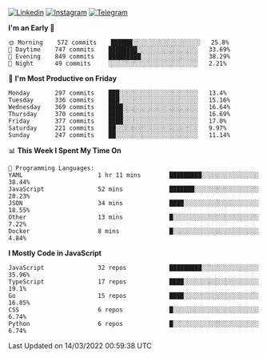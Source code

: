 [![Linkedin](https://img.shields.io/badge/-Archie-blue?style=flat-square&labelColor=gray&logo=Linkedin&logoColor=white&link=https://www.linkedin.com/in/archisdi)](https://www.linkedin.com/in/archisdi)
[![Instagram](https://img.shields.io/badge/-@archisdi-orange?style=flat-square&labelColor=gray&logo=Instagram&logoColor=white&link=https://www.instagram.com/archisdi)](https://www.instagram.com/archisdi)
[![Telegram](https://img.shields.io/badge/-aai-informational?style=flat-square&labelColor=gray&logo=telegram&logoColor=white&link=https://t.me/archisdi)](https://t.me/archisdi)

<!--START_SECTION:waka-->
**I'm an Early 🐤** 

```text
🌞 Morning    572 commits    ██████░░░░░░░░░░░░░░░░░░░   25.8% 
🌆 Daytime    747 commits    ████████░░░░░░░░░░░░░░░░░   33.69% 
🌃 Evening    849 commits    █████████░░░░░░░░░░░░░░░░   38.29% 
🌙 Night      49 commits     ░░░░░░░░░░░░░░░░░░░░░░░░░   2.21%

```
📅 **I'm Most Productive on Friday** 

```text
Monday       297 commits    ███░░░░░░░░░░░░░░░░░░░░░░   13.4% 
Tuesday      336 commits    ███░░░░░░░░░░░░░░░░░░░░░░   15.16% 
Wednesday    369 commits    ████░░░░░░░░░░░░░░░░░░░░░   16.64% 
Thursday     370 commits    ████░░░░░░░░░░░░░░░░░░░░░   16.69% 
Friday       377 commits    ████░░░░░░░░░░░░░░░░░░░░░   17.0% 
Saturday     221 commits    ██░░░░░░░░░░░░░░░░░░░░░░░   9.97% 
Sunday       247 commits    ██░░░░░░░░░░░░░░░░░░░░░░░   11.14%

```


📊 **This Week I Spent My Time On** 

```text
💬 Programming Languages: 
YAML                     1 hr 11 mins        █████████░░░░░░░░░░░░░░░░   38.44% 
JavaScript               52 mins             ███████░░░░░░░░░░░░░░░░░░   28.23% 
JSON                     34 mins             ████░░░░░░░░░░░░░░░░░░░░░   18.55% 
Other                    13 mins             █░░░░░░░░░░░░░░░░░░░░░░░░   7.22% 
Docker                   8 mins              █░░░░░░░░░░░░░░░░░░░░░░░░   4.84%

```

**I Mostly Code in JavaScript** 

```text
JavaScript               32 repos            █████████░░░░░░░░░░░░░░░░   35.96% 
TypeScript               17 repos            ████░░░░░░░░░░░░░░░░░░░░░   19.1% 
Go                       15 repos            ████░░░░░░░░░░░░░░░░░░░░░   16.85% 
CSS                      6 repos             █░░░░░░░░░░░░░░░░░░░░░░░░   6.74% 
Python                   6 repos             █░░░░░░░░░░░░░░░░░░░░░░░░   6.74%

```



 Last Updated on 14/03/2022 00:59:38 UTC
<!--END_SECTION:waka-->